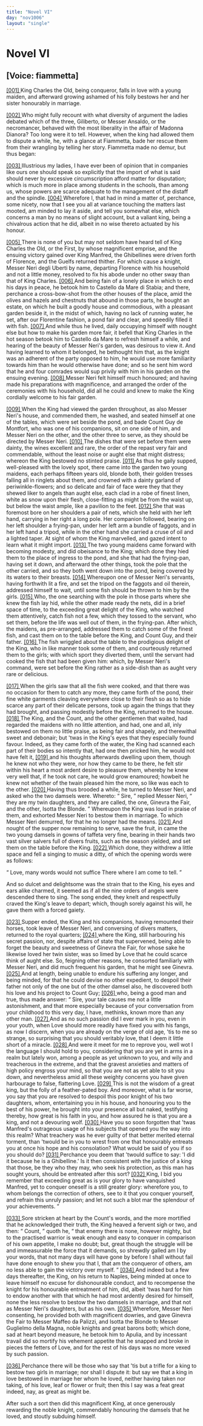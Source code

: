 ```yaml
---
title: "Novel VI"
day: "nov1006"
layout: "single"
---
```

<div id="nov1006" type="novella" who="fiammetta">
 <h1>
  Novel VI
 </h1>
 <p>
  <h2>
   [Voice: fiammetta]
  </h2>
 </p>
 <argument>
  <p>
   <a href="{{ site.baseurl }}itDecameron/nov1006#p00060001">
    [001]
   </a>
   King Charles the Old, being conqueror, falls in love with
 a young maiden, and afterward growing ashamed of
 his folly bestows her and her sister honourably in
 marriage.
  </p>
 </argument>
 <div3 type="commentary" who="author">
  <p>
   <a href="{{ site.baseurl }}itDecameron/nov1006#p00060002">
    [002]
   </a>
   Who
   might fully recount with what diversity of argument the
 ladies debated which of the three, Giliberto, or Messer Ansaldo, or
 the necromancer, behaved with the most liberality in the affair of
 Madonna Dianora? Too long were it to tell. However, when the
 king had allowed them to dispute a while, he, with a glance at
 Fiammetta, bade her rescue them from their wrangling by telling her
 story. Fiammetta made no demur, but thus began:
  </p>
 </div3>
 <div3 type="commentary" who="fiammetta">
  <p>
   <a href="{{ site.baseurl }}itDecameron/nov1006#p00060003">
    [003]
   </a>
   Illustrious my
 ladies, I have ever been of opinion that in companies like ours one
 should speak so explicitly that the import of what is said should
 never by excessive circumscription afford matter for disputation;
 which is much more in place among students in the schools, than
 among us, whose powers are scarce adequate to the management of
 the distaff and the spindle.
   <a href="{{ site.baseurl }}itDecameron/nov1006#p00060004">
    [004]
   </a>
   Wherefore I, that had in mind a matter
 of, perchance, some nicety, now that I see you all at variance
 touching the matters last mooted, am minded to lay it aside, and
 tell you somewhat else, which concerns a man by no means of slight
 account, but a valiant king, being a chivalrous action that he did,
 albeit in no wise thereto actuated by his honour.
  </p>
 </div3>
 <p>
  <a href="{{ site.baseurl }}itDecameron/nov1006#p00060005">
   [005]
  </a>
  There is none of you but may not seldom have heard tell of King
 Charles the Old, or the First, by whose magnificent emprise, and the
 ensuing victory gained over King Manfred, the Ghibellines were driven
 forth of Florence, and the Guelfs returned thither. For which cause a
 knight, Messer Neri degli Uberti by name, departing Florence with
  his household and not a little money, resolved to fix his abode under
 no
 other sway than that of King Charles.
  <a href="{{ site.baseurl }}itDecameron/nov1006#p00060006">
   [006]
  </a>
  And being fain of a lonely
 place in which to end his days in peace, he betook him to Castello
 da Mare di Stabia; and there, perchance a cross-bow-shot from the
 other houses of the place, amid the olives and hazels and chestnuts
 that abound in those parts, he bought an estate, on which he built a
 goodly house and commodious, with a pleasant garden beside it, in the
 midst of which, having no lack of running water, he set, after our
 Florentine fashion, a pond fair and clear, and speedily filled it with
 fish.
  <a href="{{ site.baseurl }}itDecameron/nov1006#p00060007">
   [007]
  </a>
  And while thus he lived, daily occupying himself with nought
 else but how to make his garden more fair, it befell that King
 Charles in the hot season betook him to Castello da Mare to refresh
 himself a while, and hearing of the beauty of Messer Neri's garden,
 was desirous to view it. And having learned to whom it belonged,
 he bethought him that, as the knight was an adherent of the party
 opposed to him, he would use more familiarity towards him than he
 would otherwise have done; and so he sent him word that he and
 four comrades would sup privily with him in his garden on the
 ensuing evening.
  <a href="{{ site.baseurl }}itDecameron/nov1006#p00060008">
   [008]
  </a>
  Messer Neri felt himself much honoured; and
 having made his preparations with magnificence, and arranged the
 order of the ceremonies with his household, did all he could and
 knew to make the King cordially welcome to his fair garden.
 </p>
 <p>
  <a href="{{ site.baseurl }}itDecameron/nov1006#p00060009">
   [009]
  </a>
  When the King had viewed the garden throughout, as also Messer
 Neri's house, and commended them, he washed, and seated himself at
 one of the tables, which were set beside the pond, and bade Count
 Guy de Montfort, who was one of his companions, sit on one side
 of him, and Messer Neri on the other, and the other three to
 serve, as they should be directed by Messer Neri.
  <a href="{{ site.baseurl }}itDecameron/nov1006#p00060010">
   [010]
  </a>
  The dishes that
 were set before them were dainty, the wines excellent and rare, the
 order of the repast very fair and commendable, without the least
 noise or aught else that might distress; whereon the King bestowed
 no stinted praise.
  <a href="{{ site.baseurl }}itDecameron/nov1006#p00060011">
   [011]
  </a>
  As thus he gaily supped, well-pleased with the
 lovely spot, there came into the garden two young maidens, each
 perhaps fifteen years old, blonde both, their golden tresses falling all
 in ringlets about them, and crowned with a dainty garland of
 periwinkle-flowers; and so delicate and fair of face were they that
 they shewed liker to angels than aught else, each clad in a robe of
 finest linen, white as snow upon their flesh, close-fitting as might be
  from the waist up, but below the waist ample, like a pavilion to the
 feet.
  <a href="{{ site.baseurl }}itDecameron/nov1006#p00060012">
   [012]
  </a>
  She that was foremost bore on her shoulders a pair of nets,
 which she held with her left hand, carrying in her right a long pole.
 Her companion followed, bearing on her left shoulder a frying-pan,
 under her left arm a bundle of faggots, and in her left hand a tripod,
 while in the other hand she carried a cruse of oil and a lighted taper.
 At sight of whom the King marvelled, and gazed intent to learn
 what it might import.
  <a href="{{ site.baseurl }}itDecameron/nov1006#p00060013">
   [013]
  </a>
  The two young maidens came forward with
 becoming modesty, and did obeisance to the King; which done they
 hied them to the place of ingress to the pond, and she that had the
 frying-pan, having set it down, and afterward the other things, took
 the pole that the other carried, and so they both went down into the
 pond, being covered by its waters to their breasts.
  <a href="{{ site.baseurl }}itDecameron/nov1006#p00060014">
   [014]
  </a>
  Whereupon one
 of Messer Neri's servants, having forthwith lit a fire, and set the tripod
 on the faggots and oil therein, addressed himself to wait, until some
 fish should be thrown to him by the girls.
  <a href="{{ site.baseurl }}itDecameron/nov1006#p00060015">
   [015]
  </a>
  Who, the one searching
 with the pole in those parts where she knew the fish lay hid, while
 the other made ready the nets, did in a brief space of time, to the
 exceeding great delight of the King, who watched them attentively,
 catch fish not a few, which they tossed to the servant, who set them,
 before the life was well out of them, in the frying-pan. After
 which, the maidens, as pre-arranged, addressed them to catch some
 of the finest fish, and cast them on to the table before the King, and
 Count Guy, and their father.
  <a href="{{ site.baseurl }}itDecameron/nov1006#p00060016">
   [016]
  </a>
  The fish wriggled about the table to
 the prodigious delight of the King, who in like manner took some
 of them, and courteously returned them to the girls; with which
 sport they diverted them, until the servant had cooked the fish that
 had been given him: which, by Messer Neri's command, were set
 before the King rather as a side-dish than as aught very rare or
 delicious.
 </p>
 <p>
  <a href="{{ site.baseurl }}itDecameron/nov1006#p00060017">
   [017]
  </a>
  When the girls saw that all the fish were cooked, and that there
 was no occasion for them to catch any more, they came forth of the
 pond, their fine white garments cleaving everywhere close to their
 flesh so as to hide scarce any part of their delicate persons, took up
 again the things that they had brought, and passing modestly before
 the King, returned to the house.
  <a href="{{ site.baseurl }}itDecameron/nov1006#p00060018">
   [018]
  </a>
  The King, and the Count, and
 the other gentlemen that waited, had regarded the maidens with no
 little attention, and had, one and all, inly bestowed on them no little
  praise, as being fair and shapely, and therewithal sweet and debonair;
 but 'twas in the King's eyes that they especially found favour.
 Indeed, as they came forth of the water, the King had scanned each
 part of their bodies so intently that, had one then pricked him, he
 would not have felt it,
  <a href="{{ site.baseurl }}itDecameron/nov1006#p00060019">
   [019]
  </a>
  and his thoughts afterwards dwelling upon
 them, though he knew not who they were, nor how they came to
 be there, he felt stir within his heart a most ardent desire to pleasure
 them, whereby he knew very well that, if he took not care, he
 would grow enamoured; howbeit he knew not whether of the
 twain pleased him the more, so like was each to the other.
  <a href="{{ site.baseurl }}itDecameron/nov1006#p00060020">
   [020]
  </a>
  Having
 thus brooded a while, he turned to Messer Neri, and asked who the
 two damsels were. Whereto:
  <q direct="unspecified">
   Sire,
  </q>
  replied Messer Neri,
  <q direct="unspecified">
   they
 are my twin daughters, and they are called, the one, Ginevra the Fair,
 and the other, Isotta the Blonde.
  </q>
  Whereupon the King was loud
 in praise of them, and exhorted Messer Neri to bestow them in
 marriage. To which Messer Neri demurred, for that he no longer
 had the means.
  <a href="{{ site.baseurl }}itDecameron/nov1006#p00060021">
   [021]
  </a>
  And nought of the supper now remaining to serve,
 save the fruit, in came the two young damsels in gowns of taffeta
 very fine, bearing in their hands two vast silver salvers full of divers
 fruits, such as the season yielded, and set them on the table before
 the King.
  <a href="{{ site.baseurl }}itDecameron/nov1006#p00060022">
   [022]
  </a>
  Which done, they withdrew a little space and fell a
 singing to music a ditty, of which the opening words were as
 follows:
 </p>
 <p>
  <q direct="unspecified" type="song">
   <l>
    Love, many words would not suffice
   </l>
   <l>
    There where I am come to tell.
   </l>
  </q>
 </p>
 <p>
  And so dulcet and delightsome was the strain that to the King,
 his eyes and ears alike charmed, it seemed as if all the nine orders
 of angels were descended there to sing. The song ended, they
 knelt and respectfully craved the King's leave to depart; which,
 though sorely against his will, he gave them with a forced gaiety.
 </p>
 <p>
  <a href="{{ site.baseurl }}itDecameron/nov1006#p00060023">
   [023]
  </a>
  Supper ended, the King and his companions, having remounted
 their horses, took leave of Messer Neri, and conversing of divers
 matters, returned to the royal quarters;
  <a href="{{ site.baseurl }}itDecameron/nov1006#p00060024">
   [024]
  </a>
  where the King, still harbouring
 his secret passion, nor, despite affairs of state that supervened,
 being able to forget the beauty and sweetness of Ginevra the Fair,
 for whose sake he likewise loved her twin sister, was so limed by
 Love that he could scarce think of aught else. So, feigning other
  reasons, he consorted familiarly with Messer Neri, and did much
 frequent his garden, that he might see Ginevra.
  <a href="{{ site.baseurl }}itDecameron/nov1006#p00060025">
   [025]
  </a>
  And at length,
 being unable to endure his suffering any longer, and being minded,
 for that he could devise no other expedient, to despoil their father not
 only of the one but of the other damsel also, he discovered both his
 love and his project to Count Guy;
  <a href="{{ site.baseurl }}itDecameron/nov1006#p00060026">
   [026]
  </a>
  who, being a good man and true,
 thus made answer:
  <q direct="unspecified">
   Sire, your tale causes me not a little astonishment,
 and that more especially because of your conversation from
 your childhood to this very day, I have, methinks, known more than
 any other man.
   <a href="{{ site.baseurl }}itDecameron/nov1006#p00060027">
    [027]
   </a>
   And as no such passion did I ever mark in you,
 even in your youth, when Love should more readily have fixed you
 with his fangs, as now I discern, when you are already on the
 verge of old age, 'tis to me so strange, so surprising that you
 should veritably love, that I deem it little short of a miracle.
   <a href="{{ site.baseurl }}itDecameron/nov1006#p00060028">
    [028]
   </a>
   And
 were it meet for me to reprove you, well wot I the language I should
 hold to you, considering that you are yet in arms in a realm but
 lately won, among a people as yet unknown to you, and wily and
 treacherous in the extreme, and that the gravest anxieties and
 matters of high policy engross your mind, so that you are not
 as yet able to sit you down, and nevertheless amid all these weighty
 concerns you have given harbourage to false, flattering Love.
   <a href="{{ site.baseurl }}itDecameron/nov1006#p00060029">
    [029]
   </a>
   This
 is not the wisdom of a great king, but the folly of a feather-pated
 boy. And moreover, what is far worse, you say that you are
 resolved to despoil this poor knight of his two daughters, whom,
 entertaining you in his house, and honouring you to the best of his
 power, he brought into your presence all but naked, testifying
 thereby, how great is his faith in you, and how assured he is that
 you are a king, and not a devouring wolf.
   <a href="{{ site.baseurl }}itDecameron/nov1006#p00060030">
    [030]
   </a>
   Have you so soon forgotten
 that 'twas Manfred's outrageous usage of his subjects that
 opened you the way into this realm? What treachery was he ever
 guilty of that better merited eternal torment, than 'twould be in you
 to wrest from one that honourably entreats you at once his hope and
 his consolation? What would be said of you if so you should do?
   <a href="{{ site.baseurl }}itDecameron/nov1006#p00060031">
    [031]
   </a>
   Perchance you deem that 'twould suffice to say: 'I did it because
 he is a Ghibelline.' Is it then consistent with the justice of a king
 that those, be they who they may, who seek his protection, as this
 man has sought yours, should be entreated after this sort?
   <a href="{{ site.baseurl }}itDecameron/nov1006#p00060032">
    [032]
   </a>
   King, I
 bid you remember that exceeding great as is your glory to have
   vanquished Manfred, yet to conquer oneself is a still greater glory:
 wherefore you, to whom belongs the correction of others, see to it
 that you conquer yourself, and refrain this unruly passion; and let
 not such a blot mar the splendour of your achievements.
  </q>
 </p>
 <p>
  <a href="{{ site.baseurl }}itDecameron/nov1006#p00060033">
   [033]
  </a>
  Sore stricken at heart by the Count's words, and the more
 mortified that he acknowledged their truth, the King heaved a
 fervent sigh or two, and then:
  <q direct="unspecified">
   Count,
  </q>
  quoth he,
  <q direct="unspecified">
   that enemy
 there is none, however mighty, but to the practised warrior is weak
 enough and easy to conquer in comparison of his own appetite, I
 make no doubt; but, great though the struggle will be and immeasurable
 the force that it demands, so shrewdly galled am I by
 your words, that not many days will have gone by before I shall
 without fail have done enough to shew you that I, that am the
 conqueror of others, am no less able to gain the victory over myself.
  </q>
  <a href="{{ site.baseurl }}itDecameron/nov1006#p00060034">
   [034]
  </a>
  And indeed but a few days thereafter, the King, on his return to
 Naples, being minded at once to leave himself no excuse for dishonourable
 conduct, and to recompense the knight for his honourable
 entreatment of him, did, albeit 'twas hard for him to endow
 another with that which he had most ardently desired for himself,
 none the less resolve to bestow the two damsels in marriage, and that
 not as Messer Neri's daughters, but as his own.
  <a href="{{ site.baseurl }}itDecameron/nov1006#p00060035">
   [035]
  </a>
  Wherefore, Messer
 Neri consenting, he provided both with magnificent dowries, and
 gave Ginevra the Fair to Messer Maffeo da Palizzi, and Isotta the
 Blonde to Messer Guglielmo della Magna, noble knights and great
 barons both; which done, sad at heart beyond measure, he betook
 him to Apulia, and by incessant travail did so mortify his vehement
 appetite that he snapped and broke in pieces the fetters of Love, and
 for the rest of his days was no more vexed by such passion.
 </p>
 <p>
  <a href="{{ site.baseurl }}itDecameron/nov1006#p00060036">
   [036]
  </a>
  Perchance there will be those who say that 'tis but a trifle for
 a king to bestow two girls in marriage; nor shall I dispute it: but
 say we that a king in love bestowed in marriage her whom he loved,
 neither having taken nor taking, of his love, leaf or flower or fruit;
 then this I say was a feat great indeed, nay, as great as might be.
 </p>
 <p>
  After such a sort then did this magnificent King, at once
 generously rewarding the noble knight, commendably honouring
 the damsels that he loved, and stoutly subduing himself.
 </p>
</div>